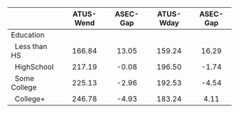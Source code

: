 
|                      |    ATUS-Wend |     ASEC-Gap |    ATUS-Wday |     ASEC-Gap |
| -------------------- | :----------: | :----------: | :----------: | :----------: |
| Education            |              |              |              |              |
| &nbsp;&nbsp;Less than HS |       166.84 |        13.05 |       159.24 |        16.29 |
| &nbsp;&nbsp;HighSchool |       217.19 |        -0.08 |       196.50 |        -1.74 |
| &nbsp;&nbsp;Some College |       225.13 |        -2.96 |       192.53 |        -4.54 |
| &nbsp;&nbsp;College+ |       246.78 |        -4.93 |       183.24 |         4.11 |


